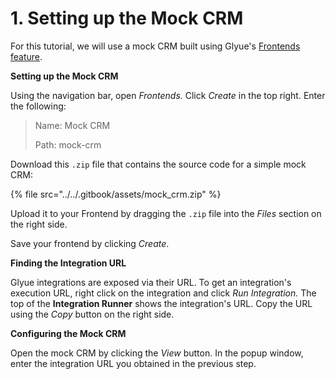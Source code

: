 # 1. Setting up the Mock CRM

For this tutorial, we will use a mock CRM built using Glyue's [Frontends feature](../../how-to-guides/how-to-build-and-deploy-a-custom-frontend.md).&#x20;

**Setting up the Mock CRM**

Using the navigation bar, open _Frontends._ Click _Create_ in the top right. Enter the following:

> Name: Mock CRM
>
> Path: mock-crm

Download this `.zip` file that contains the source code for a simple mock CRM:

{% file src="../../.gitbook/assets/mock_crm.zip" %}

Upload it to your Frontend by dragging the `.zip` file into the _Files_ section on the right side.

Save your frontend by clicking _Create_.



**Finding the Integration URL**

Glyue integrations are exposed via their URL. To get an integration's execution URL, right click on the integration and click _Run Integration._ The top of the **Integration Runner** shows the integration's URL. Copy the URL using the _Copy_ button on the right side.



**Configuring the Mock CRM**

Open the mock CRM by clicking the _View_ button. In the popup window, enter the integration URL you obtained in the previous step.

